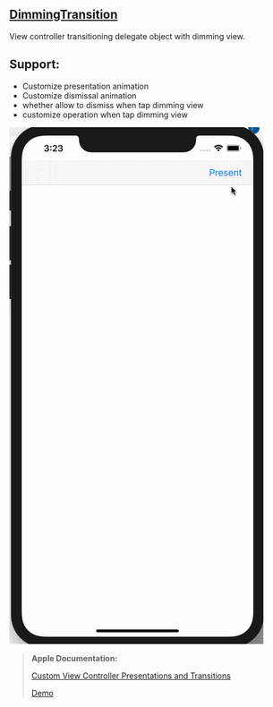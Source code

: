 ## [DimmingTransition](https://github.com/leiguang/DimmingTransition)
View controller transitioning delegate object with dimming view.



## Support:

- Customize presentation animation
- Customize dismissal animation
- whether allow to dismiss when tap dimming view
- customize operation when tap dimming view



![image](https://github.com/leiguang/DimmingTransition/blob/master/Resources/screenshot.gif)



> **Apple Documentation:**
> 
> [Custom View Controller Presentations and Transitions](https://developer.apple.com/library/archive/samplecode/CustomTransitions/Introduction/Intro.html)
> 
> [Demo](https://developer.apple.com/library/content/samplecode/CustomTransitions/CustomViewControllerPresentationsandTransitions.zip)

